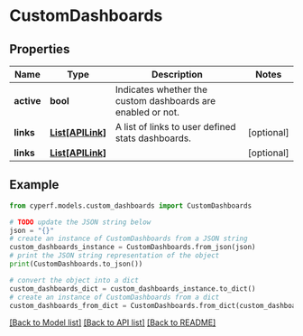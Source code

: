 # CustomDashboards


## Properties

Name | Type | Description | Notes
------------ | ------------- | ------------- | -------------
**active** | **bool** | Indicates whether the custom dashboards are enabled or not. | 
**links** | [**List[APILink]**](APILink.md) | A list of links to user defined stats dashboards. | [optional] 
**links** | [**List[APILink]**](APILink.md) |  | [optional] 

## Example

```python
from cyperf.models.custom_dashboards import CustomDashboards

# TODO update the JSON string below
json = "{}"
# create an instance of CustomDashboards from a JSON string
custom_dashboards_instance = CustomDashboards.from_json(json)
# print the JSON string representation of the object
print(CustomDashboards.to_json())

# convert the object into a dict
custom_dashboards_dict = custom_dashboards_instance.to_dict()
# create an instance of CustomDashboards from a dict
custom_dashboards_from_dict = CustomDashboards.from_dict(custom_dashboards_dict)
```
[[Back to Model list]](../README.md#documentation-for-models) [[Back to API list]](../README.md#documentation-for-api-endpoints) [[Back to README]](../README.md)



